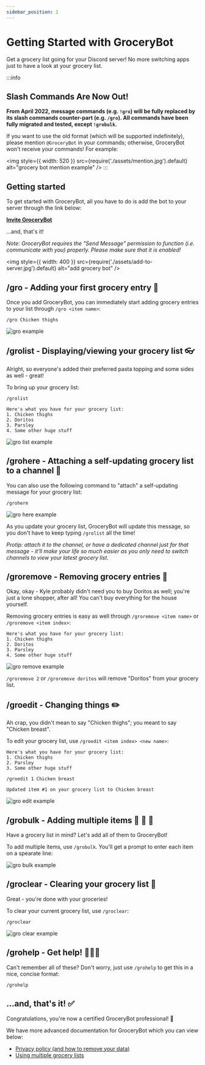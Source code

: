 ```yaml
---
sidebar_position: 1
---
```


# Getting Started with GroceryBot

Get a grocery list going for your Discord server! No more switching apps just to have a look at your grocery list.

:::info

## Slash Commands Are Now Out!

**From April 2022, message commands (e.g. `!gro`) will be fully replaced by its slash commands counter-part (e.g. `/gro`). All commands have been fully migrated and tested, except `!grobulk`.**

If you want to use the old format (which will be supported indefinitely), please mention `@GroceryBot` in your commands; otherwise, GroceryBot won't receive your commands! For example:

<img style={{ width: 520 }} src={require('./assets/mention.jpg').default} alt="grocery bot mention example" />
:::

## Getting started

To get started with GroceryBot, all you have to do is add the bot to your server through the link below:

**[Invite GroceryBot](https://discord.com/oauth2/authorize?client_id=815120759680532510&permissions=2048&scope=bot%20applications.commands)**

...and, that's it!

_Note: GroceryBot requires the "Send Message" permission to function (i.e. communicate with you) properly. Please make sure that it is enabled!_

<!-- ![add grocery bot](./assets/add-to-server.jpg) -->

<img style={{ width: 400 }} src={require('./assets/add-to-server.jpg').default} alt="add grocery bot" />

## /gro - Adding your first grocery entry 📝

<!-- Picture this: you're currently in a Discord convo with your housemates. You're deciding on what to eat, and suddenly, an eureka hits you: a pasta dish would be amazing! You have to buy the ingredients first though. There are now 2 scenarios: you pull out your phone, fiddle around with a grocery list app, switch between that app and Discord multiple times as you telegraph what your housemates want on your pasta to your app; or...

...you just use GroceryBot and tell your housemates to add their desired ingredients themselves. Oh, and don't forget the snacks! -->

Once you add GroceryBot, you can immediately start adding grocery entries to your list through `/gro <item name>`:

```
/gro Chicken thighs
```

![gro example](./assets/gro.jpg)

## /grolist - Displaying/viewing your grocery list 👓

Alright, so everyone's added their preferred pasta topping and some sides as well - great!

To bring up your grocery list:

```
/grolist
```

```
Here's what you have for your grocery list:
1. Chicken thighs
2. Doritos
3. Parsley
4. Some other huge stuff
```

![gro list example](./assets/grolist.jpg)

## /grohere - Attaching a self-updating grocery list to a channel 📲

You can also use the following command to "attach" a self-updating message for your grocery list:

```
/grohere
```

![gro here example](./assets/grohere.gif)

As you update your grocery list, GroceryBot will update this message, so you don't have to keep typing `/grolist` all the time!

_Protip: attach it to the channel, or have a dedicated channel just for that message - it'll make your life so much easier as you only need to switch channels to view your latest grocery list._

## /groremove - Removing grocery entries 🧹

Okay, okay - Kyle probably didn't need you to buy Doritos as well; you're just a lone shopper, after all! You can't buy everything for the house yourself.

Removing grocery entries is easy as well through `/groremove <item name>` or `/groremove <item index>`:

```
Here's what you have for your grocery list:
1. Chicken thighs
2. Doritos
3. Parsley
4. Some other huge stuff
```

![gro remove example](./assets/groremove.jpg)

`/groremove 2` or `/groremove doritos` will remove "Doritos" from your grocery list.

## /groedit - Changing things ✏️

Ah crap, you didn't mean to say "Chicken thighs"; you meant to say "Chicken breast".

To edit your grocery list, use `/groedit <item index> <new name>`:

```
Here's what you have for your grocery list:
1. Chicken thighs
2. Parsley
3. Some other huge stuff
```

```
/groedit 1 Chicken breast
```

```
Updated item #1 on your grocery list to Chicken breast
```

![gro edit example](./assets/groedit.jpg)

## /grobulk - Adding multiple items 📝 📝 📝

Have a grocery list in mind? Let's add all of them to GroceryBot!

To add multiple items, use `/grobulk`. You'll get a prompt to enter each item on a spearate line:

![gro bulk example](./assets/grobulk.jpg)

## /groclear - Clearing your grocery list 🧹

Great - you're done with your groceries!

To clear your current grocery list, use `/groclear`:

```
/groclear
```

![gro clear example](./assets/groclear.jpg)

## /grohelp - Get help! 👨🏻‍⚕️

Can't remember all of these? Don't worry, just use `/grohelp` to get this in a nice, concise format:

```
/grohelp
```

## ...and, that's it! ✅

Congratulations, you're now a certified GroceryBot professional! 🎉

We have more advanced documentation for GroceryBot which you can view below:

- [Privacy policy (and how to remove your data)](/privacy-policy)
- [Using multiple grocery lists](./multilist.md)
